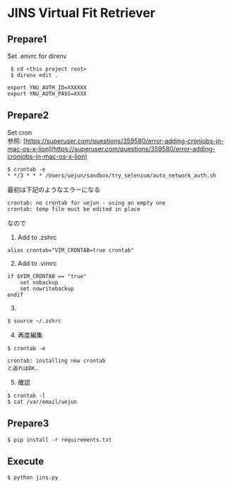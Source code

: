 # JINS Virtual Fit Retriever

## Prepare1
Set .envrc for direnv
```
 $ cd <this project root>
 $ direnv edit .
 
export YNU_AUTH_ID=XXXXXX
export YNU_AUTH_PASS=XXXX
```

## Prepare2
Set cron  
参照: [https://superuser.com/questions/359580/error-adding-cronjobs-in-mac-os-x-lion](https://superuser.com/questions/359580/error-adding-cronjobs-in-mac-os-x-lion)
```
$ crontab -e
* */3 * * * /Users/uejun/sandbox/try_selenium/auto_network_auth.sh
```
最初は下記のようなエラーになる
```
crontab: no crontab for uejun - using an empty one
crontab: temp file must be edited in place
```
なので 
1) Add to .zshrc
```
alias crontab="VIM_CRONTAB=true crontab"
```
2) Add to .vimrc
```
if $VIM_CRONTAB == "true"
    set nobackup
    set nowritebackup
endif
```
3) 
``` 
$ source ~/.zshrc
```
4) 再度編集
```
$ crontab -e

crontab: installing new crontab
と返ればOK.
```
5) 確認
```
$ crontab -l
$ cat /var/email/uejun
```

## Prepare3
```angular2html
$ pip install -r requirements.txt
```

## Execute
```angular2html
$ python jins.py
```